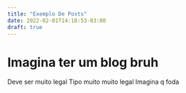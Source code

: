 ```yaml
---
title: "Exemplo De Posts"
date: 2022-02-01T14:18:53-03:00
draft: true
---
```

# Imagina ter um blog bruh

Deve ser muito legal 
Tipo muito muito legal 
Imagina q foda
